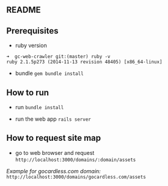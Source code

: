 ## README

## Prerequisites 

* ruby version
```
➜  gc-web-crawler git:(master) ruby -v
ruby 2.1.5p273 (2014-11-13 revision 48405) [x86_64-linux]
```

* bundle `gem bundle install`


## How to run

* run `bundle install`

* run the web app `rails server`


## How to request site map

* go to web browser and request `http://localhost:3000/domains/:domain/assets`

_Example for gocardless.com domain:_ `http://localhost:3000/domains/gocardless.com/assets`
